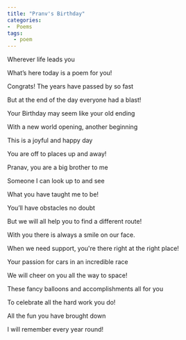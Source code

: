 ```yaml
---
title: "Pranv's Birthday"
categories: 
-  Poems
tags:
  - poem
---
```

Wherever life leads you

What’s here today is a poem for you!

Congrats! The years have passed by so fast

But at the end of the day everyone had a blast!

 Your Birthday may seem like your old ending 
 
With a new world opening, another beginning 

This is a joyful and happy day

You are off to places up and away!

Pranav, you are a big brother to me

Someone I can look up to and see

What you have taught me to be!

You’ll have obstacles no doubt

But we will all help you to find a different route!


With you there is always a smile on our face.

When we need support, you're there right at the right place!


Your passion for cars in an incredible race

We will cheer on you all the way to space!


These fancy balloons and accomplishments all for you

To celebrate all the hard work you do!


All the fun you have brought down

I will remember every year round!

